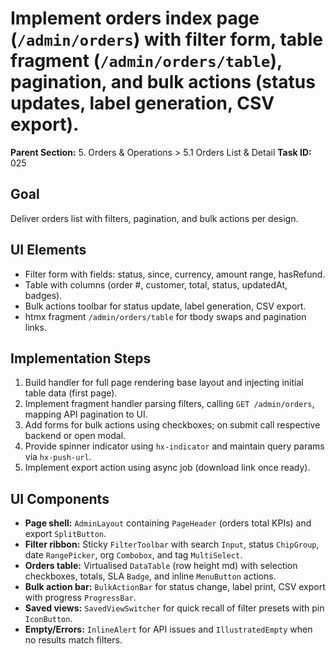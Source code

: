 # Implement orders index page (`/admin/orders`) with filter form, table fragment (`/admin/orders/table`), pagination, and bulk actions (status updates, label generation, CSV export).

**Parent Section:** 5. Orders & Operations > 5.1 Orders List & Detail
**Task ID:** 025

## Goal
Deliver orders list with filters, pagination, and bulk actions per design.

## UI Elements
- Filter form with fields: status, since, currency, amount range, hasRefund.
- Table with columns (order #, customer, total, status, updatedAt, badges).
- Bulk actions toolbar for status update, label generation, CSV export.
- htmx fragment `/admin/orders/table` for tbody swaps and pagination links.

## Implementation Steps
1. Build handler for full page rendering base layout and injecting initial table data (first page).
2. Implement fragment handler parsing filters, calling `GET /admin/orders`, mapping API pagination to UI.
3. Add forms for bulk actions using checkboxes; on submit call respective backend or open modal.
4. Provide spinner indicator using `hx-indicator` and maintain query params via `hx-push-url`.
5. Implement export action using async job (download link once ready).

## UI Components
- **Page shell:** `AdminLayout` containing `PageHeader` (orders total KPIs) and export `SplitButton`.
- **Filter ribbon:** Sticky `FilterToolbar` with search `Input`, status `ChipGroup`, date `RangePicker`, org `Combobox`, and tag `MultiSelect`.
- **Orders table:** Virtualised `DataTable` (row height md) with selection checkboxes, totals, SLA `Badge`, and inline `MenuButton` actions.
- **Bulk action bar:** `BulkActionBar` for status change, label print, CSV export with progress `ProgressBar`.
- **Saved views:** `SavedViewSwitcher` for quick recall of filter presets with pin `IconButton`.
- **Empty/Errors:** `InlineAlert` for API issues and `IllustratedEmpty` when no results match filters.
